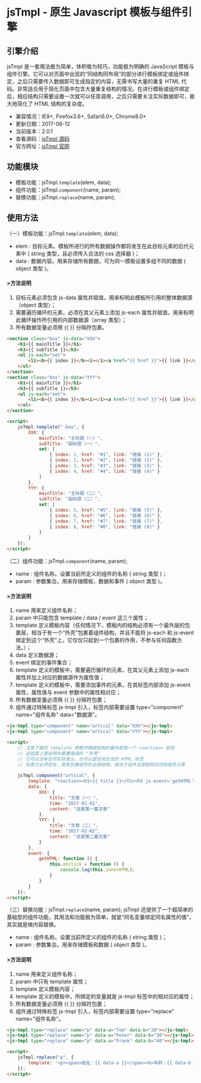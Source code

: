 jsTmpl - 原生 Javascript 模板与组件引擎
==
引擎介绍
--
jsTmpl 是一套用法极为简单，体积极为轻巧，功能极为明确的 JavaScript 模板与组件引擎。它可以对页面中出现的“同结构同布局”的部分进行模板绑定或组件绑定，之后只需要传入数据即可生成指定的内容，无需书写大量的重复 HTML 代码。非常适合用于简化页面中包含大量重复结构的情况。在进行模板或组件绑定后，相应结构只需要设置一次就可以任意调用，之后只需要关注实际数据即可，极大地简化了 HTML 结构的复杂度。
* 兼容情况：IE9+, Firefox3.6+, Safari6.0+, Chrome8.0+
* 更新日期：2017-06-12
* 当前版本：2.0.1
* 查看源码：[jsTmpl 源码](http://jstmpl.applinzi.com/code/version/2.0.1/jstmpl-2.0.1.js) 
* 官方网址：[jsTmpl 官网](http://jstmpl.applinzi.com/) <br>

功能模块
--
* 模板功能：jsTmpl.`template`(elem, data);
* 组件功能：jsTmpl.`component`(name, param);
* 替换功能：jsTmpl.`replace`(name, param); <br>

使用方法
--
（一）模板功能：jsTmpl.`template`(elem, data);
* elem : 目标元素。模板所进行的所有数据操作都将发生在此目标元素的后代元素中 ( string 类型，且必须传入合法的 css 选择器 )；
* data : 数据内容。用来存储所有数据，可为同一模板设置多组不同的数据 ( object 类型 )。

#### >方法说明
1. 目标元素必须包含 js-data 属性并赋值，用来标明此模板所引用的整体数据源（object 类型）；
2. 需要遍历循环的元素，必须在其父元素上添加 js-each 属性并赋值，用来标明此循环操作所引用的内部数据源（array 类型）；
3. 所有数据变量必须用 {{ }} 分隔符包裹。

```html
<section class="box" js-data="XXX">
    <h1>{{ mainTitle }}</h1>
    <h3>{{ subTitle }}</h3>
    <ul js-each="set">
        <li><b>{{ index }}</b><i></i><a href="{{ href }}">{{ link }}</a></li>
    </ul>
</section>
<section class="box" js-data="YYY">
    <h1>{{ mainTitle }}</h1>
    <h3>{{ subTitle }}</h3>
    <ul js-each="set">
        <li><b>{{ index }}</b><i></i><a href="{{ href }}">{{ link }}</a></li>
    </ul>
</section>

<script>
    jsTmpl.template(".box", {
        XXX: {
            mainTitle: "主标题（一）",
            subTitle: "副标题（一）",
            set: [
                { index: 1, href: "#1", link: "链接 (1)" },
                { index: 2, href: "#2", link: "链接 (2)" },
                { index: 3, href: "#3", link: "链接 (3)" },
                { index: 4, href: "#4", link: "链接 (4)" }
            ]
        },
        YYY: {
            mainTitle: "主标题（二）",
            subTitle: "副标题（二）",
            set: [
                { index: 5, href: "#5", link: "链接 (5)" },
                { index: 6, href: "#6", link: "链接 (6)" },
                { index: 7, href: "#7", link: "链接 (7)" },
                { index: 8, href: "#8", link: "链接 (8)" }
            ]
        }
    });
</script>
```


（二）组件功能：jsTmpl.`component`(name, param);
* name : 组件名称。设置当前所定义的组件的名称 ( string 类型 )；
* param : 参数集合。用来存储模板，数据和事件 ( object 类型 )。

#### >方法说明
1. name 用来定义组件名称；
2. param 中只能包含 template / data / event 这三个属性；
3. template 定义模板内容（任何情况下，模板内的结构必须有一个最外层的包裹层，相当于有一个“外壳”包裹着组件结构，并且不能将 
     js-each 和 js-event 绑定到这个“外壳”上，它仅仅只起到一个包裹的作用，不参与任何函数方法。）；
4. data 定义数据源；
5. event 绑定的事件集合；
6. template 定义的模板中，需要遍历循环的元素，在其父元素上添加 js-each 属性并加上对应的数据源作为属性值；
7. template 定义的模板中，需要添加事件的元素，在其标签内部添加 js-event 属性，属性值与 event 参数中的属性相对应；
8. 所有数据变量必须用 {{ }} 分隔符包裹；
9. 组件通过特殊标签 js-tmpl 引入，标签内部需要设置 type="component" name="组件名称" data="数据源"。

```html
<js-tmpl type="component" name="artical" data="XXX"></js-tmpl>
<js-tmpl type="component" name="artical" data="YYY"></js-tmpl>

<script>
    // 注意下面的 template 参数中模板结构的最外层是一个 <section> 标签
    // 这就是上面说明中着重强调的 "外壳"
    // 它可以没有任何实际意义，也可以是任何合法的 HTML 标签
    // 但是它必须存在，用来包裹组件的全部结构，相当于组件全部结构的顶级祖先元素
    
    jsTmpl.component("artical", {
        template: "<section><h1>{{ title }}</h1><h5 js-event='getHTML'>{{ time }}</h5><div>{{ content }}</div></section>",
        data: {
            XXX: {
                title: "文章（一）",
                time: "2017-01-01",
                content: "这是第一篇文章"
            },
            YYY: {
                title: "文章（二）",
                time: "2017-02-02",
                content: "这是第二篇文章"
            }
        },
        event: {
            getHTML: function () {
                this.onclick = function () {
                    console.log(this.innerHTML);
                }
            }
        }
    });
</script>
```


（三）替换功能：jsTmpl.`replace`(name, param);
jsTmpl 还提供了一个超简单的基础型的组件功能，其用法和功能极为简单，就是“同名变量绑定同名属性的值”，其实就是做内容替换。
* name : 组件名称。设置当前所定义的组件的名称 ( string 类型 )；
* param : 参数集合。用来存储模板和数据 ( object 类型 )。

#### >方法说明
1. name 用来定义组件名称；
2. param 中只有 template 属性；
3. template 定义模板内容；
4. template 定义的模板中，所绑定的变量就是 js-tmpl 标签中的相对应的属性；
5. 所有数据变量必须用 {{ }} 分隔符包裹；
6. 组件通过特殊标签 js-tmpl 引入，标签内部需要设置 type="replace" name="组件名称"。

```html
<js-tmpl type="replace" name="p" data-a="Tom" data-b="20"></js-tmpl>
<js-tmpl type="replace" name="p" data-a="Peter" data-b="30"></js-tmpl>
<js-tmpl type="replace" name="p" data-a="Frank" data-b="40"></js-tmpl>

<script>
    jsTmpl.replace("p", {
        template: '<p><span>姓名：{{ data-a }}</span><b>年龄：{{ data-b }}</b></p>'
    });
</script>
```
